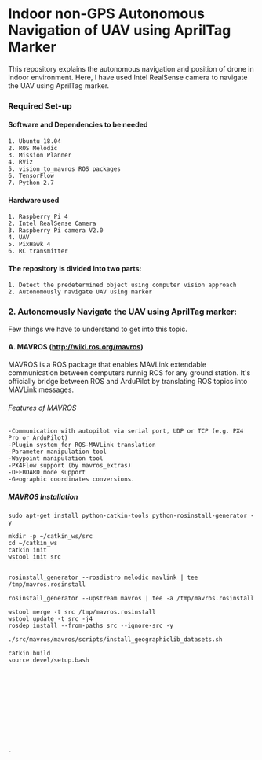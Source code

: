
# Indoor non-GPS Autonomous Navigation of UAV using AprilTag Marker 

This repository explains the autonomous navigation and position of drone in indoor environment. Here, I have used Intel RealSense camera to navigate the UAV using AprilTag marker. 

### Required Set-up

#### Software and Dependencies to be needed

    1. Ubuntu 18.04
    2. ROS Melodic
    3. Mission Planner
    4. RViz
    5. vision_to_mavros ROS packages
    6. TensorFlow 
    7. Python 2.7
    
    
#### Hardware used

    1. Raspberry Pi 4
    2. Intel RealSense Camera
    3. Raspberry Pi camera V2.0
    4. UAV
    5. PixHawk 4
    6. RC transmitter
    

#### The repository is divided into two parts:
    1. Detect the predetermined object using computer vision approach
    2. Autonomously navigate UAV using marker
    

### 2. Autonomously Navigate the UAV using AprilTag marker:

Few things we have to understand to get into this topic.

#### A. MAVROS  (http://wiki.ros.org/mavros)
MAVROS is a ROS package that enables MAVLink extendable communication between computers runnig ROS for any ground station. It's officially bridge between ROS and ArduPilot by translating ROS topics into MAVLink messages.

###### Features of MAVROS

    -Communication with autopilot via serial port, UDP or TCP (e.g. PX4 Pro or ArduPilot)
    -Plugin system for ROS-MAVLink translation
    -Parameter manipulation tool
    -Waypoint manipulation tool
    -PX4Flow support (by mavros_extras)
    -OFFBOARD mode support
    -Geographic coordinates conversions.

##### MAVROS Installation

    sudo apt-get install python-catkin-tools python-rosinstall-generator -y
     
    mkdir -p ~/catkin_ws/src
    cd ~/catkin_ws
    catkin init
    wstool init src


    rosinstall_generator --rosdistro melodic mavlink | tee /tmp/mavros.rosinstall

    rosinstall_generator --upstream mavros | tee -a /tmp/mavros.rosinstall

    wstool merge -t src /tmp/mavros.rosinstall
    wstool update -t src -j4
    rosdep install --from-paths src --ignore-src -y

    ./src/mavros/mavros/scripts/install_geographiclib_datasets.sh
    
    catkin build
    source devel/setup.bash












    . 





